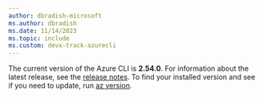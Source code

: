 ```yaml
---
author: dbradish-microsoft
ms.author: dbradish
ms.date: 11/14/2023
ms.topic: include
ms.custom: devx-track-azurecli
---
```


The current version of the Azure CLI is __2.54.0__. For information about the latest release, see the [release notes](../release-notes-azure-cli.md). To find your installed version and see if you need to update, run [az version](/cli/azure/reference-index#az_version).
